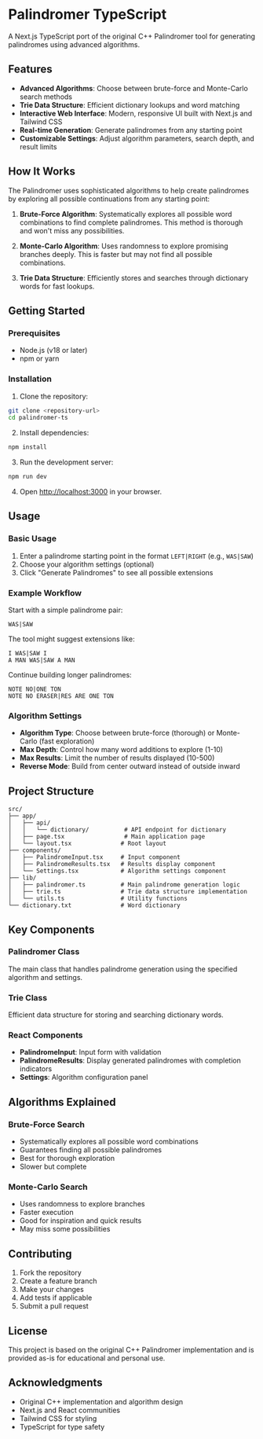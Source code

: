 # Palindromer TypeScript

A Next.js TypeScript port of the original C++ Palindromer tool for generating palindromes using advanced algorithms.

## Features

- **Advanced Algorithms**: Choose between brute-force and Monte-Carlo search methods
- **Trie Data Structure**: Efficient dictionary lookups and word matching
- **Interactive Web Interface**: Modern, responsive UI built with Next.js and Tailwind CSS
- **Real-time Generation**: Generate palindromes from any starting point
- **Customizable Settings**: Adjust algorithm parameters, search depth, and result limits

## How It Works

The Palindromer uses sophisticated algorithms to help create palindromes by exploring all possible continuations from any starting point:

1. **Brute-Force Algorithm**: Systematically explores all possible word combinations to find complete palindromes. This method is thorough and won't miss any possibilities.

2. **Monte-Carlo Algorithm**: Uses randomness to explore promising branches deeply. This is faster but may not find all possible combinations.

3. **Trie Data Structure**: Efficiently stores and searches through dictionary words for fast lookups.

## Getting Started

### Prerequisites

- Node.js (v18 or later)
- npm or yarn

### Installation

1. Clone the repository:

```bash
git clone <repository-url>
cd palindromer-ts
```

2. Install dependencies:

```bash
npm install
```

3. Run the development server:

```bash
npm run dev
```

4. Open [http://localhost:3000](http://localhost:3000) in your browser.

## Usage

### Basic Usage

1. Enter a palindrome starting point in the format `LEFT|RIGHT` (e.g., `WAS|SAW`)
2. Choose your algorithm settings (optional)
3. Click "Generate Palindromes" to see all possible extensions

### Example Workflow

Start with a simple palindrome pair:

```
WAS|SAW
```

The tool might suggest extensions like:

```
I WAS|SAW I
A MAN WAS|SAW A MAN
```

Continue building longer palindromes:

```
NOTE NO|ONE TON
NOTE NO ERASER|RES ARE ONE TON
```

### Algorithm Settings

- **Algorithm Type**: Choose between brute-force (thorough) or Monte-Carlo (fast exploration)
- **Max Depth**: Control how many word additions to explore (1-10)
- **Max Results**: Limit the number of results displayed (10-500)
- **Reverse Mode**: Build from center outward instead of outside inward

## Project Structure

```
src/
├── app/
│   ├── api/
│   │   └── dictionary/          # API endpoint for dictionary
│   ├── page.tsx                 # Main application page
│   └── layout.tsx              # Root layout
├── components/
│   ├── PalindromeInput.tsx     # Input component
│   ├── PalindromeResults.tsx   # Results display component
│   └── Settings.tsx            # Algorithm settings component
├── lib/
│   ├── palindromer.ts          # Main palindrome generation logic
│   ├── trie.ts                 # Trie data structure implementation
│   └── utils.ts                # Utility functions
└── dictionary.txt              # Word dictionary
```

## Key Components

### Palindromer Class

The main class that handles palindrome generation using the specified algorithm and settings.

### Trie Class

Efficient data structure for storing and searching dictionary words.

### React Components

- **PalindromeInput**: Input form with validation
- **PalindromeResults**: Display generated palindromes with completion indicators
- **Settings**: Algorithm configuration panel

## Algorithms Explained

### Brute-Force Search

- Systematically explores all possible word combinations
- Guarantees finding all possible palindromes
- Best for thorough exploration
- Slower but complete

### Monte-Carlo Search

- Uses randomness to explore branches
- Faster execution
- Good for inspiration and quick results
- May miss some possibilities

## Contributing

1. Fork the repository
2. Create a feature branch
3. Make your changes
4. Add tests if applicable
5. Submit a pull request

## License

This project is based on the original C++ Palindromer implementation and is provided as-is for educational and personal use.

## Acknowledgments

- Original C++ implementation and algorithm design
- Next.js and React communities
- Tailwind CSS for styling
- TypeScript for type safety
